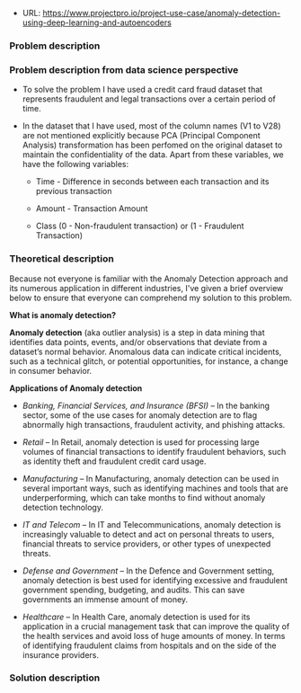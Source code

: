- URL: https://www.projectpro.io/project-use-case/anomaly-detection-using-deep-learning-and-autoencoders

### Problem description

### Problem description from data science perspective

- To solve the problem I have used a credit card fraud dataset that represents fraudulent and legal transactions over a certain period of time.

- In the dataset that I have used, most of the column names (V1 to V28) are not mentioned explicitly because PCA (Principal Component Analysis) transformation has been perfomed on the original dataset to maintain the confidentiality of the data. Apart from these variables, we have the following variables:

  - Time - Difference in seconds between each transaction and its previous transaction

  - Amount - Transaction Amount

  - Class (0 - Non-fraudulent transaction) or (1 - Fraudulent Transaction)

### Theoretical description

Because not everyone is familiar with the Anomaly Detection approach and its numerous application in different industries, I've given a brief overview below to ensure that everyone can comprehend my solution to this problem.

**What is anomaly detection?**

**Anomaly detection** (aka outlier analysis) is a step in data mining that identifies data points, events, and/or observations that deviate from a dataset’s normal behavior. Anomalous data can indicate critical incidents, such as a technical glitch, or potential opportunities, for instance, a change in consumer behavior.

**Applications of Anomaly detection**

- _Banking, Financial Services, and Insurance (BFSI)_ – In the banking sector, some of the use cases for anomaly detection are to flag abnormally high transactions, fraudulent activity, and phishing attacks.

- _Retail_ – In Retail, anomaly detection is used for processing large volumes of financial transactions to identify fraudulent behaviors, such as identity theft and fraudulent credit card usage.

- _Manufacturing_ – In Manufacturing, anomaly detection can be used in several important ways, such as identifying machines and tools that are underperforming, which can take months to find without anomaly detection technology.

- _IT and Telecom_ – In IT and Telecommunications, anomaly detection is increasingly valuable to detect and act on personal threats to users, financial threats to service providers, or other types of unexpected threats.

- _Defense and Government_ – In the Defence and Government setting, anomaly detection is best used for identifying excessive and fraudulent government spending, budgeting, and audits. This can save governments an immense amount of money.

- _Healthcare_ – In Health Care, anomaly detection is used for its application in a crucial management task that can improve the quality of the health services and avoid loss of huge amounts of money. In terms of identifying fraudulent claims from hospitals and on the side of the insurance providers.

### Solution description
